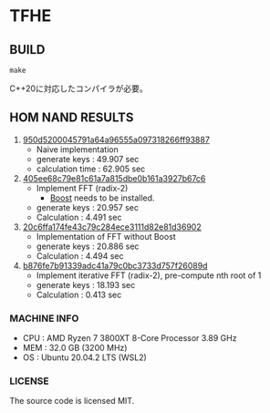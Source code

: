 # TFHE 

## BUILD
```
make 
```
C++20に対応したコンパイラが必要。
## HOM NAND RESULTS
 
1. [950d5200045791a64a96555a097318266ff93887](https://github.com/tesso57/TFHE/commit/950d5200045791a64a96555a097318266ff93887)
   - Naive implementation
   - generate keys : 49.907 sec
   - calculation time : 62.905 sec
2. [405ee68c79e81c61a7a815dbe0b161a3927b67c6](https://github.com/tesso57/TFHE/commit/405ee68c79e81c61a7a815dbe0b161a3927b67c6)
   - Implement FFT (radix-2)
     - [Boost](https://www.boost.org/) needs to be installed.
   - generate keys :  20.957 sec
   - Calculation :  4.491 sec
3. [20c6ffa174fe43c79c284ece3111d82e81d36902](https://github.com/tesso57/TFHE/commit/20c6ffa174fe43c79c284ece3111d82e81d36902)
   - Implementation of FFT without Boost
   - generate keys :  20.886 sec
   - Calculation : 4.494 sec
4. [b876fe7b91339adc41a79c0bc3733d757f26089d](https://github.com/tesso57/TFHE/commit/b876fe7b91339adc41a79c0bc3733d757f26089d)
   - Implement iterative FFT (radix-2), pre-compute nth root of 1
   - generate keys : 18.193 sec 
   - Calculation : 0.413 sec
### MACHINE INFO 

- CPU : AMD Ryzen 7 3800XT 8-Core Processor 3.89 GHz
- MEM : 32.0 GB (3200 MHz)
- OS  : Ubuntu 20.04.2 LTS (WSL2)

### LICENSE
The source code is licensed MIT.
<!-- 
template 

1. commit ID
   - Comments
   - generate keys :  
   - Calculation :  
-->
